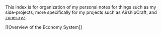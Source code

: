 This index is for organization of my personal notes for things such as my side-projects, more specifically for my projects such as AirshipCraft, and [zuner.xyz](zuner.xyz).

[[Overview of the Economy System]]